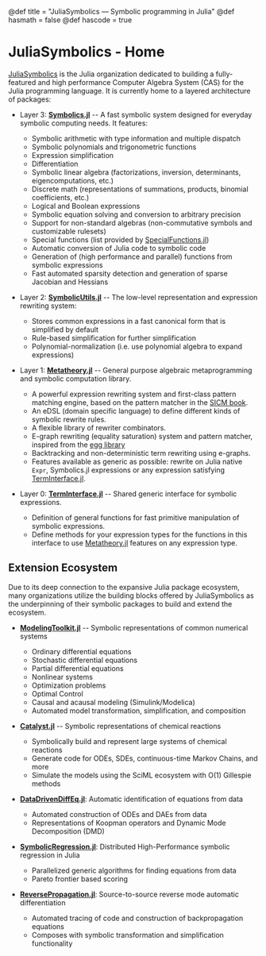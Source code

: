 @def title = "JuliaSymbolics — Symbolic programming in Julia"
@def hasmath = false
@def hascode = true
<!-- Note: by default hasmath == true and hascode == false. You can change this in
the config file by setting hasmath = false for instance and just setting it to true
where appropriate -->

# JuliaSymbolics - Home

[JuliaSymbolics](https://github.com/JuliaSymbolics/) is the Julia organization dedicated to
building a fully-featured and high performance Computer Algebra System (CAS) for the Julia
programming language. It is currently home to a layered architecture of packages:

- Layer 3: [**Symbolics.jl**](https://github.com/JuliaSymbolics/Symbolics.jl) -- A fast symbolic system designed for everyday symbolic computing needs. It features:
    - Symbolic arithmetic with type information and multiple dispatch
    - Symbolic polynomials and trigonometric functions
    - Expression simplification
    - Differentiation
    - Symbolic linear algebra (factorizations, inversion, determinants, eigencomputations, etc.)
    - Discrete math (representations of summations, products, binomial coefficients, etc.)
    - Logical and Boolean expressions
    - Symbolic equation solving and conversion to arbitrary precision
    - Support for non-standard algebras (non-commutative symbols and customizable rulesets)
    - Special functions (list provided by [SpecialFunctions.jl](https://github.com/JuliaMath/SpecialFunctions.jl))
    - Automatic conversion of Julia code to symbolic code
    - Generation of (high performance and parallel) functions from symbolic expressions
    - Fast automated sparsity detection and generation of sparse Jacobian and Hessians

- Layer 2: [**SymbolicUtils.jl**](https://github.com/JuliaSymbolics/SymbolicUtils.jl) -- The low-level representation and expression rewriting system:
    - Stores common expressions in a fast canonical form that is simplified by default
    - Rule-based simplification for further simplification
    - Polynomial-normalization (i.e. use polynomial algebra to expand expressions)

- Layer 1: [**Metatheory.jl**](https://github.com/JuliaSymbolics/Metatheory.jl) -- General purpose algebraic metaprogramming and symbolic computation library.
    - A powerful expression rewriting system and first-class pattern matching engine, based on the pattern matcher in the [SICM book](https://mitpress.mit.edu/9780262028967/structure-and-interpretation-of-classical-mechanics/).
    - An eDSL (domain specific language) to define different kinds of symbolic rewrite rules.
    - A flexible library of rewriter combinators.
    - E-graph rewriting (equality saturation) system and pattern matcher, inspired from the [egg library](https://egraphs-good.github.io/)
    - Backtracking and non-deterministic term rewriting using e-graphs.
    - Features available as generic as possible: rewrite on Julia native `Expr`, Symbolics.jl expressions or any expression satisfying [TermInterface.jl](https://github.com/JuliaSymbolics/TermInterface.jl).

- Layer 0: [**TermInterface.jl**](https://github.com/JuliaSymbolics/TermInterface.jl) -- Shared generic interface for symbolic expressions.
    - Definition of general functions for fast primitive manipulation of symbolic expressions.
    - Define methods for your expression types for the functions in this interface to use [Metatheory.jl](https://github.com/JuliaSymbolics/Metatheory.jl) features on any expression type.


## Extension Ecosystem

Due to its deep connection to the expansive Julia package ecosystem, many organizations utilize the building
blocks offered by JuliaSymbolics as the underpinning of their symbolic packages to build and extend the ecosystem.

- [**ModelingToolkit.jl**](https://github.com/SciML/ModelingToolkit.jl) -- Symbolic representations of common numerical systems
    - Ordinary differential equations
    - Stochastic differential equations
    - Partial differential equations
    - Nonlinear systems
    - Optimization problems
    - Optimal Control
    - Causal and acausal modeling (Simulink/Modelica)
    - Automated model transformation, simplification, and composition

- [**Catalyst.jl**](https://github.com/SciML/Catalyst.jl) -- Symbolic representations of chemical reactions
    - Symbolically build and represent large systems of chemical reactions
    - Generate code for ODEs, SDEs, continuous-time Markov Chains, and more
    - Simulate the models using the SciML ecosystem with O(1) Gillespie methods

- [**DataDrivenDiffEq.jl**](https://github.com/SciML/DataDrivenDiffEq.jl): Automatic identification of equations from data
    - Automated construction of ODEs and DAEs from data
    - Representations of Koopman operators and Dynamic Mode Decomposition (DMD)

- [**SymbolicRegression.jl**](https://github.com/MilesCranmer/SymbolicRegression.jl): Distributed High-Performance symbolic regression in Julia
    - Parallelized generic algorithms for finding equations from data
    - Pareto frontier based scoring

- [**ReversePropagation.jl**](https://github.com/dpsanders/ReversePropagation.jl): Source-to-source reverse mode automatic differentiation
    - Automated tracing of code and construction of backpropagation equations
    - Composes with symbolic transformation and simplification functionality
